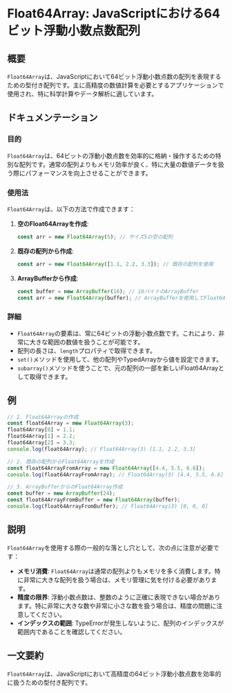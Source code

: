 <!--
Meta Description: # Float64Array: JavaScriptにおける64ビット浮動小数点数配列 ## 概要 `Float64Array`は、JavaScriptにおいて64ビット浮動小数点数の配列を表現するための型付き配列です。主に高精度の数値計算を必要とするアプリケーションで使用され、特に科学計算やデータ...
Meta Keywords: float64array, const, new, javascript, buffer
-->

# Float64Array: JavaScriptにおける64ビット浮動小数点数配列

## 概要
`Float64Array`は、JavaScriptにおいて64ビット浮動小数点数の配列を表現するための型付き配列です。主に高精度の数値計算を必要とするアプリケーションで使用され、特に科学計算やデータ解析に適しています。

## ドキュメンテーション
### 目的
`Float64Array`は、64ビットの浮動小数点数を効率的に格納・操作するための特別な配列です。通常の配列よりもメモリ効率が良く、特に大量の数値データを扱う際にパフォーマンスを向上させることができます。

### 使用法
`Float64Array`は、以下の方法で作成できます：

1. **空のFloat64Arrayを作成**:
   ```javascript
   const arr = new Float64Array(5); // サイズ5の空の配列
   ```

2. **既存の配列から作成**:
   ```javascript
   const arr = new Float64Array([1.1, 2.2, 3.3]); // 既存の配列を使用
   ```

3. **ArrayBufferから作成**:
   ```javascript
   const buffer = new ArrayBuffer(16); // 16バイトのArrayBuffer
   const arr = new Float64Array(buffer); // ArrayBufferを使用してFloat64Arrayを生成
   ```

### 詳細
- `Float64Array`の要素は、常に64ビットの浮動小数点数です。これにより、非常に大きな範囲の数値を扱うことが可能です。
- 配列の長さは、`length`プロパティで取得できます。
- `set()`メソッドを使用して、他の配列やTypedArrayから値を設定できます。
- `subarray()`メソッドを使うことで、元の配列の一部を新しいFloat64Arrayとして取得できます。

## 例
```javascript
// 1. Float64Arrayの作成
const float64Array = new Float64Array(3);
float64Array[0] = 1.1;
float64Array[1] = 2.2;
float64Array[2] = 3.3;
console.log(float64Array); // Float64Array(3) [1.1, 2.2, 3.3]

// 2. 既存の配列からFloat64Arrayを作成
const float64ArrayFromArray = new Float64Array([4.4, 5.5, 6.6]);
console.log(float64ArrayFromArray); // Float64Array(3) [4.4, 5.5, 6.6]

// 3. ArrayBufferからのFloat64Array作成
const buffer = new ArrayBuffer(24);
const float64ArrayFromBuffer = new Float64Array(buffer);
console.log(float64ArrayFromBuffer); // Float64Array(3) [0, 0, 0]
```

## 説明
`Float64Array`を使用する際の一般的な落とし穴として、次の点に注意が必要です：

- **メモリ消費**: `Float64Array`は通常の配列よりもメモリを多く消費します。特に非常に大きな配列を扱う場合は、メモリ管理に気を付ける必要があります。
- **精度の限界**: 浮動小数点数は、整数のように正確に表現できない場合があります。特に非常に大きな数や非常に小さな数を扱う場合は、精度の問題に注意してください。
- **インデックスの範囲**: TypeErrorが発生しないように、配列のインデックスが範囲内であることを確認してください。

## 一文要約
`Float64Array`は、JavaScriptにおいて高精度の64ビット浮動小数点数を効率的に扱うための型付き配列です。
